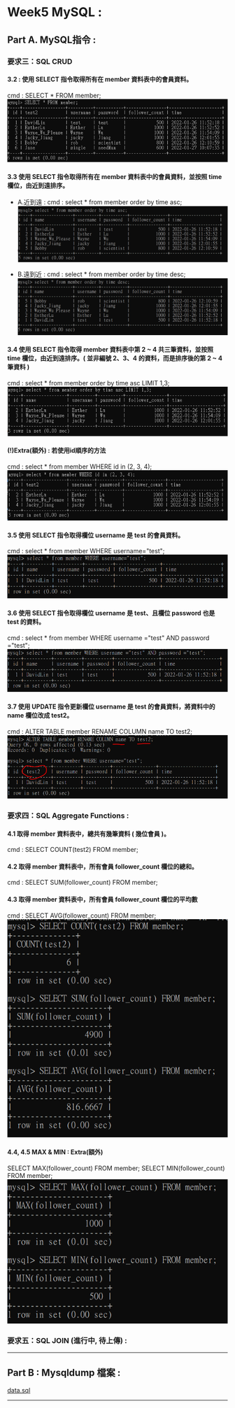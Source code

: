 

# Week5 MySQL : 


## Part A. MySQL指令 : 

### 要求三：SQL CRUD

#### 3.2 : 使用 SELECT 指令取得所有在 member 資料表中的會員資料。
cmd : SELECT * FROM member; <br>
 ![image](./img/Task3-2_selectTableTotalData.PNG)

#### 3.3 使用 SELECT 指令取得所有在 member 資料表中的會員資料，並按照 time 欄位，由近到遠排序。
- A.近到遠 : 
cmd : select * from member order by time asc;
 ![image](./img/Task3-3_selectDatabyTimeASC.PNG)

- B.遠到近 : 
cmd : select * from member order by time desc;
 ![image](./img/Task3-3_selectDatabyTimeDESC.PNG)

#### 3.4 使用 SELECT 指令取得 member 資料表中第 2 ~ 4 共三筆資料，並按照 time 欄位，由近到遠排序。( 並非編號 2、3、4 的資料，而是排序後的第 2 ~ 4 筆資料 )
cmd : select * from member order by time asc LIMIT 1,3;
 ![image](./img/Task3-4_select2-4DatabyTime.PNG)

#### (!)Extra(額外) : 若使用id順序的方法
cmd : select * from member WHERE id in (2, 3, 4);
 ![image](./img/Task3-4_select2-4DatabyID.PNG)

#### 3.5 使用 SELECT 指令取得欄位 username 是 test 的會員資料。
cmd : select * from member WHERE username="test";
 ![image](./img/Task3-5_selectColumnValue.PNG)

#### 3.6 使用 SELECT 指令取得欄位 username 是 test、且欄位 password 也是 test 的資料。
cmd : select * from member WHERE username ="test" AND password ="test";
 ![image](./img/Task3-6_selectColumnMultiValue.PNG)

#### 3.7 使用 UPDATE 指令更新欄位 username 是 test 的會員資料，將資料中的 name 欄位改成 test2。
cmd : ALTER TABLE member RENAME COLUMN name TO test2;
 ![image](./img/Task3-7_updateColumnNamebyRENAME.PNG)


### 要求四：SQL Aggregate Functions : 

#### 4.1 取得 member 資料表中，總共有幾筆資料 ( 幾位會員 )。
cmd : SELECT COUNT(test2) FROM member;

#### 4.2 取得 member 資料表中，所有會員 follower_count 欄位的總和。
cmd : SELECT SUM(follower_count) FROM member;

#### 4.3 取得 member 資料表中，所有會員 follower_count 欄位的平均數
cmd : SELECT AVG(follower_count) FROM member; <br>
  ![4-1~4-3](./img/Task4_1-3_count_sum_avg_MemberNumber.PNG)

#### 4.4, 4.5 MAX & MIN : Extra(額外)
SELECT MAX(follower_count) FROM member;
SELECT MIN(follower_count) FROM member;<br>
 ![image](./img/Task4_4-5countMemberNumber.PNG)
 
### 要求五：SQL JOIN (進行中, 待上傳) :
<hr/>

## Part B : Mysqldump 檔案 :  
[data.sql](dump/) <hr/>
